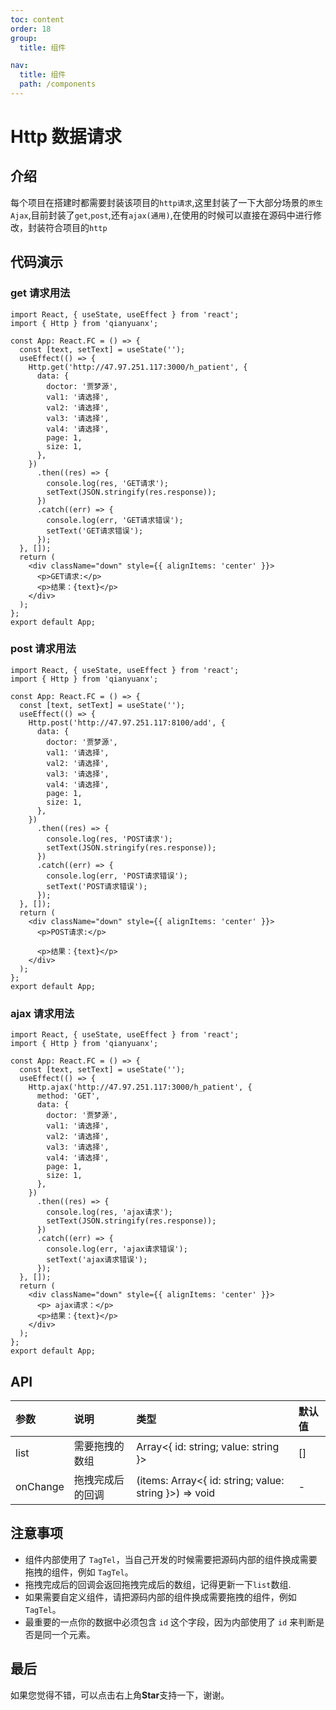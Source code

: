 ```yaml
---
toc: content
order: 18
group:
  title: 组件

nav:
  title: 组件
  path: /components
---
```


# Http 数据请求

## 介绍

每个项目在搭建时都需要封装该项目的`http请求`,这里封装了一下大部分场景的`原生Ajax`,目前封装了`get`,`post`,还有`ajax(通用)`,在使用的时候可以直接在源码中进行修改，封装符合项目的`http`

## 代码演示

### get 请求用法

```tsx
import React, { useState, useEffect } from 'react';
import { Http } from 'qianyuanx';

const App: React.FC = () => {
  const [text, setText] = useState('');
  useEffect(() => {
    Http.get('http://47.97.251.117:3000/h_patient', {
      data: {
        doctor: '贾梦源',
        val1: '请选择',
        val2: '请选择',
        val3: '请选择',
        val4: '请选择',
        page: 1,
        size: 1,
      },
    })
      .then((res) => {
        console.log(res, 'GET请求');
        setText(JSON.stringify(res.response));
      })
      .catch((err) => {
        console.log(err, 'GET请求错误');
        setText('GET请求错误');
      });
  }, []);
  return (
    <div className="down" style={{ alignItems: 'center' }}>
      <p>GET请求:</p>
      <p>结果：{text}</p>
    </div>
  );
};
export default App;
```

### post 请求用法

```tsx
import React, { useState, useEffect } from 'react';
import { Http } from 'qianyuanx';

const App: React.FC = () => {
  const [text, setText] = useState('');
  useEffect(() => {
    Http.post('http://47.97.251.117:8100/add', {
      data: {
        doctor: '贾梦源',
        val1: '请选择',
        val2: '请选择',
        val3: '请选择',
        val4: '请选择',
        page: 1,
        size: 1,
      },
    })
      .then((res) => {
        console.log(res, 'POST请求');
        setText(JSON.stringify(res.response));
      })
      .catch((err) => {
        console.log(err, 'POST请求错误');
        setText('POST请求错误');
      });
  }, []);
  return (
    <div className="down" style={{ alignItems: 'center' }}>
      <p>POST请求:</p>

      <p>结果：{text}</p>
    </div>
  );
};
export default App;
```

### ajax 请求用法

```tsx
import React, { useState, useEffect } from 'react';
import { Http } from 'qianyuanx';

const App: React.FC = () => {
  const [text, setText] = useState('');
  useEffect(() => {
    Http.ajax('http://47.97.251.117:3000/h_patient', {
      method: 'GET',
      data: {
        doctor: '贾梦源',
        val1: '请选择',
        val2: '请选择',
        val3: '请选择',
        val4: '请选择',
        page: 1,
        size: 1,
      },
    })
      .then((res) => {
        console.log(res, 'ajax请求');
        setText(JSON.stringify(res.response));
      })
      .catch((err) => {
        console.log(err, 'ajax请求错误');
        setText('ajax请求错误');
      });
  }, []);
  return (
    <div className="down" style={{ alignItems: 'center' }}>
      <p> ajax请求：</p>
      <p>结果：{text}</p>
    </div>
  );
};
export default App;
```

## API

| 参数     | 说明             | 类型                                                  | 默认值 |
| :------- | :--------------- | :---------------------------------------------------- | :----- |
| list     | 需要拖拽的数组   | Array<{ id: string; value: string }>                  | []     |
| onChange | 拖拽完成后的回调 | (items: Array<{ id: string; value: string }>) => void | -      |

## 注意事项

- 组件内部使用了 `TagTel`，当自己开发的时候需要把源码内部的组件换成需要拖拽的组件，例如 `TagTel`。
- 拖拽完成后的回调会返回拖拽完成后的数组，记得更新一下`list`数组.
- 如果需要自定义组件，请把源码内部的组件换成需要拖拽的组件，例如 `TagTel`。
- 最重要的一点你的数据中必须包含 `id` 这个字段，因为内部使用了 `id` 来判断是否是同一个元素。

## 最后

如果您觉得不错，可以点击右上角**Star**支持一下，谢谢。

